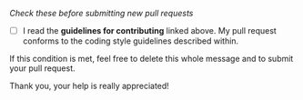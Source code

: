 *Check these before submitting new pull requests*

- [ ] I read the __guidelines for contributing__ linked above. My pull request conforms to the coding style guidelines described within.

If this condition is met, feel free to delete this whole message and to submit your pull request.

Thank you, your help is really appreciated!
